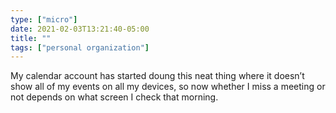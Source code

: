 ```yaml
---
type: ["micro"]
date: 2021-02-03T13:21:40-05:00
title: ""
tags: ["personal organization"]
---
```

My calendar account has started doung this neat thing where it doesn’t show all of my events on all my devices, so now whether I miss a meeting or not depends on what screen I check that morning.
